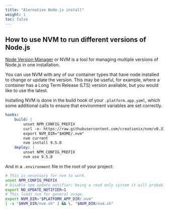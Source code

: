```yaml
---
title: "Alernative Node.js install"
weight: 1
toc: false
---
```


## How to use NVM to run different versions of Node.js

[Node Version Manager](https://github.com/creationix/nvm) or NVM is a tool for managing multiple versions of Node.js in one installation.

You can use NVM with any of our container types that have node installed to change or update the version. This may be useful, for example, where a container has a Long Term Release (LTS) version available, but you would like to use the latest.

Installing NVM is done in the build hook of your `.platform.app.yaml`, which some additional calls to ensure that environment variables are set correctly.

```yaml
hooks:
    build: |
        unset NPM_CONFIG_PREFIX
        curl -o- https://raw.githubusercontent.com/creationix/nvm/v0.33.8/install.sh | dash
        export NVM_DIR="$HOME/.nvm"
        nvm current
        nvm install 9.5.0
    deploy: |
        unset NPM_CONFIG_PREFIX
        nvm use 9.5.0
 ```

And in a `.environment` file in the root of your project:

```bash
# This is necessary for nvm to work.
unset NPM_CONFIG_PREFIX
# Disable npm update notifier; being a read only system it will probably annoy you.
export NO_UPDATE_NOTIFIER=1
# This loads nvm for general usage.
export NVM_DIR="$PLATFORM_APP_DIR/.nvm"
[ -s "$NVM_DIR/nvm.sh" ] && \. "$NVM_DIR/nvm.sh"
```

